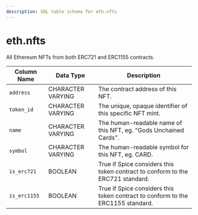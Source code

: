```yaml
---
description: SQL table schema for eth.nfts
---
```


# eth.nfts

All Ethereum NFTs from both ERC721 and ERC1155 contracts.

| Column Name  | Data Type         | Description                                                                     |
| ------------ | ----------------- | ------------------------------------------------------------------------------- |
| `address`    | CHARACTER VARYING | The contract address of this NFT.                                               |
| `token_id`   | CHARACTER VARYING | The unique, opaque identifier of this specific NFT mint.                        |
| `name`       | CHARACTER VARYING | The human-readable name of this NFT, eg. "Gods Unchained Cards".                |
| `symbol`     | CHARACTER VARYING | The human-readable symbol for this NFT, eg. CARD.                               |
| `is_erc721`  | BOOLEAN           | True if Spice considers this token contract to conform to the ERC721 standard.  |
| `is_erc1155` | BOOLEAN           | True if Spice considers this token contract to conform to the ERC1155 standard. |

